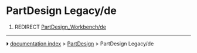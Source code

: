 # PartDesign Legacy/de
1.  REDIRECT [PartDesign_Workbench/de](PartDesign_Workbench/de.md)



---
⏵ [documentation index](../README.md) > [PartDesign](PartDesign_Workbench.md) > PartDesign Legacy/de
